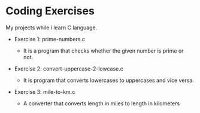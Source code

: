 # Coding Exercises

My projects while i learn C language.

- Exercise 1: prime-numbers.c
  - It is a program that checks whether the given number is prime or not.

- Exercise 2: convert-uppercase-2-lowcase.c
  - It is program that converts lowercases to uppercases and vice versa.

- Exercise 3: mile-to-km.c
  - A converter that converts length in miles to length in kilometers  
